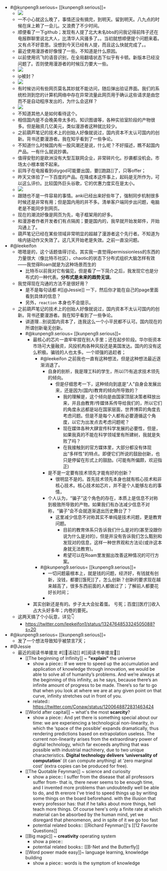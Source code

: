 - #@kunpeng9.serious= [[kunpeng9.serious]]=
    - ![](https://firebasestorage.googleapis.com/v0/b/firescript-577a2.appspot.com/o/imgs%2Fapp%2FRoamCN%2FKZInq9pZWr.png?alt=media&token=6bc4c4c9-9b77-4a12-a7e9-b032efed45e8)
    - 一不小心就这么晚了，事情还没有搞完，到明天。留到明天。八九点的时候在床上赖了一会儿。又浪费了不少时间。
    - 顺便看了一下github；发现有人提了北大未名bbs的问我记得前阵子还在电报群聊里说北大人，比清华人风骚多了。。当初就想顺便提个问题来着。又有点不好意思。没想到今天已经有人提，而且这么快就完成了。。
    - 最近使用漫游者好像慢了一些。不知道是什么原因。
    - 以前使用讯飞的语音识别，在全局翻墙状态下似乎有卡顿。新版本已经没问题了。否则使用漫游者的时候压力要大一些。
    - ![](https://firebasestorage.googleapis.com/v0/b/firescript-577a2.appspot.com/o/imgs%2Fapp%2FRoamCN%2F9iejACC_mi.png?alt=media&token=c92889fc-b81b-43e6-aeb2-9e1ed9fa57d9)
    - ip被封？
    - ![](https://firebasestorage.googleapis.com/v0/b/firescript-577a2.appspot.com/o/imgs%2Fapp%2FRoamCN%2F9wYeH4Ky0L.png?alt=media&token=4dee7800-bc8c-46ae-b4d6-068681e23ee3)
    - 有时候访问有些网页莫名其妙就不能访问，随后弹出验证界面。我们的系统检测到您的计算机网络中存在异常流量此网页用于确认这些请求是由您而不是自动程序发出的，为什么会这样？
    - ![](https://firebasestorage.googleapis.com/v0/b/firescript-577a2.appspot.com/o/imgs%2Fapp%2FRoamCN%2FMGI5Py9oIm.png?alt=media&token=ada16138-a247-4957-b153-0a3b4acb25b5)
    - 不知道其他人是如何看待这个。
    - 相信国内是不会晚美帝太多的。知识图谱等，各种实验室阶段的产物很多。但是融资几亿美元，类似漫游者这种就比较少。
    - 之前葫芦笔记的技术上的创始人好像就说过，国内资本不太认可国内的创新。背书还要漫游者。我在知乎看到了一些争论。
    - 不知道什么时候国内有一股风潮还是说，什么呢？不好描述，瞧不起国内产品。一有什么就说抄袭。
    - 值得安慰的是欧洲没有大型互联网企业，非常碎片化。抄袭都没机会。市场太小根本做不起来。
    - 前阵子在电报看到diygod可能要出国，要[[跑路]]了，只等offer；
    - 昨天又体验了一下百度的产品。在降成本这件事上，起码是无所作为，可以这么评价。比较国外巨头谷歌，它的优惠力度实在是太小。
    - ![](https://firebasestorage.googleapis.com/v0/b/firescript-577a2.appspot.com/o/imgs%2Fapp%2FRoamCN%2FztU-vS598n.png?alt=media&token=060ef944-21e1-4c57-8904-da91e1787a4b)
    - 跟随也不是一件容易的事情。anki已经出来好些年了，强制同步机制很多时候还是非常有用；但是国内用的并不多。清单客户端同步出问题，电脑老是不能同步到网页。
    - 现在的潮流好像是网页为先，电子框架用的好多。
    - 和漫游者作者开发者们有点隔阂；要是国内的，我早就开始发邮件，开始沟通上了。
    - 葫芦笔记已经在某些领域非常明显的超越了漫游者这个先行者。不知道为啥内链动作又失效了。这几天开始老是失效。之前一直没问题。
- #@leekeifon
    - 嗯嗯是的，这个话题值得讨论。其实我一直觉得permissionless的东西的力量很大（像比特币社区），chaotic的状态下分布式组织大脑怎样有效——我觉得Roam就是为这种场景而生的
        - 比特币以前我对它有偏见，但是看了一下简介之后，我发现它也是分布式的一种代表。**分布式是未来的趋势无误**。
    - 我觉得现在沟通的方法不是很好用？
        - 是不是每句话都 #[[@Jessie]] 一下，然后你才能在自己的page里面看到具体的信息？
        - 另外，`reaction` 本身也不会提示。
    - 之前葫芦笔记的技术上的创始人好像就说过，国内资本不太认可国内的创新。背书还要漫游者。我在知乎看到了一些争论。
        - 讲道理...别说国内资本了，连我这么一个小平民都不认可。国内现在的所谓创新毫无创新。
        - #@kunpeng9.serious= [[kunpeng9.serious]]=
            - 最核心的芯片一直牢牢捏在别人手里；还在起步阶段。华尔街资本市场可大量融资，风投机构各种风投还是美国发达。国内的没有这么积极。骗钱的人也太多。一个顽强的追赶者；
                -  #@leekeifon 之前我也一直有这种想法，但是这种想法最近逐渐消退了。
                    - 自身的剖析，我是理工科的学生，所以(?)有追求技术领先的倾向。
                        - 但是仔细思考一下，这种倾向到底是“人”自身会发展出来，还是因为(国内)教育的倾向所导致的？
                            - 我的理解是，这个倾向是由国家顶层决策者释放出来，并且由教育/传媒体系传导给我们的，所以它们的角度永远都是站在国家层面，世界博弈的角度去考虑问题。但是不是每个人都有必要遵循这个角度，以它为出发点去考虑问题呢？
                            - 现在媒体各种大肆宣传科学发展的必要性，但是，如果我真的不能在科学领域里有所建树，我就是失败了吗？
                            - 在我接触到的官方媒体里，大部分都没有体现出“多样性”的特点。即便它们所说的鼓励创新，也只是停留在形式上的鼓励。(可能有所偏颇，欢迎指正)
                    - 是不是一定要有技术领先才能有好的创新？
                        - 很明显不是的。首先技术领先本身也就有核心技术和非核心技术。核心技术如芯片，并不是个人能够左右的事情，
                    - 个人认为，“骗子”这个角色的存在，本质上是信息不对称到极致所导致的产物。如果我们有办法减少信息不对称，“骗子”会不会就逐渐退出历史舞台了？
                        - 这里减少信息不对称其实不单纯是技术问题，更是教育问题。
                            - 目前的教育体系只告诉我们什么是对的(甚至没跟你说为什么是对的)，但是并没有告诉我们怎么甄别和发现对的信息，这样一种世界观和方法论(或许这本身就无法教育)。
                            - 希望可以在Roam里发掘出改善这种情况的可行方案。
                - #@kunpeng9.serious= [[kunpeng9.serious]]=
                    - 一切问题最根本上，就是钱的问题，经济好，有钱就有创新，没钱，都要[[饿死]]了，怎么创新？创新的要求现在越来越高了，很多东西前面的人都做过了；了解前人都要花好长时间；
                    - 
            - 其实创新还是有的。步子太大会扯着蛋。 亏死；百度[[医疗]]收入占大头好多年；内卷的要死。
    - 这两天搞了个小玩意，详见👇 
        - https://twitter.com/leekeifon1/status/1324764853324505088?s=20
- #@kunpeng9.serious= [[kunpeng9.serious]]=
    - 发了一个想法导致知乎被禁言7天；
- #@Jessie
    - 最近的阅读书单接龙 #[[🎃活动]] #[[阅读书单接龙🐲]]
        - [[The beginning of Infinity]] ~ **"explain"** the universe
            - show a piece:: If we were to speed up the accumulation and application of knowledge through innovation, we would be able to solve all of humanity’s problems. And we’re always at the beginning of this infinity, as he says, because there’s an infinite amount of progress to be made. There’s so far to go that when you look at where we are at any given point on that curve, infinity stretches out in front of you.
            - related:: https://twitter.com/Conaw/status/1200648872831463424
        - [[World after capital]] ~ what's the most **scarcity**?
            - show a piece:: And yet there is something special about our time: we are experiencing a technological non-linearity, in which the ‘space of the possible’ expands dramatically, thus rendering predictions based on extrapolation useless. The current non-linearity arises from the extraordinary power of digital technology, which far exceeds anything that was possible with industrial machinery, due to two unique characteristics. **Digital technology delivers ‘universality of computation**’ (it can compute anything) at ‘zero marginal cost’ (extra copies can be produced for free).
        - [[The Quotable Feynman]] ~ science and curiosity
            - show a piece:: I suffer from the disease that all professors suffer from- that is, there never seems to be enough time, and I invented more problems than undoubtedly well be able to do, and th ererore I've tried to speed things up by writing some things on the board beforehand. with the illusion that every professor has: that if he talks about more things, hell teach more things. Of course here's only a finite rate at which material can be absorbed by the human mind, yet we disregard that phenomenon, and in spite of it we go too fast
            - potential related books:: [[Richard Feynman]]'s [[12 Favorite Questions]]
        - [[Big magic]] ~ **creativity** operating system
            - show a piece:: 
            - potential related books:: [[B-Net and the Butterfly]]
        - [[Word power made easy]]~ language learning, knowledge building
            - show a piece:: words is the symptom of knowledge 
